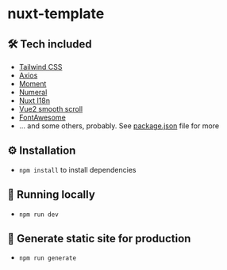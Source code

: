 # nuxt-template
## 🛠 Tech included
- [Tailwind CSS](https://tailwindcss.com/)
- [Axios](https://axios.nuxtjs.org)
- [Moment](https://momentjs.com/)
- [Numeral](http://numeraljs.com/)
- [Nuxt I18n](https://i18n.nuxtjs.org/)
- [Vue2 smooth scroll](https://www.npmjs.com/package/vue2-smooth-scroll)
- [FontAwesome](https://github.com/nuxt-community/fontawesome-module)
- ... and some others, probably. See [package.json](https://github.com/dazecoop/nuxt-template/blob/master/package.json) file for more

## ⚙️ Installation
- `npm install` to install dependencies
## 🏃 Running locally
- `npm run dev`

## 🎉 Generate static site for production
- `npm run generate`
